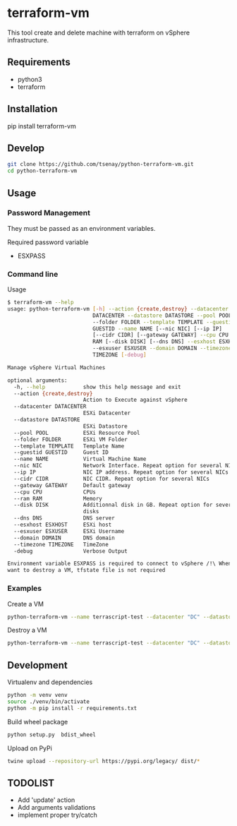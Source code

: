 # terraform-vm

This tool create and delete machine with terraform on vSphere infrastructure. 

## Requirements

 - python3
 - terraform

## Installation

pip install terraform-vm

## Develop

```bash
git clone https://github.com/tsenay/python-terraform-vm.git
cd python-terraform-vm
```

## Usage

### Password Management
They must be passed as an environment variables.

Required password variable

- ESXPASS

### Command line

Usage

```bash
$ terraform-vm --help
usage: python-terraform-vm [-h] --action {create,destroy} --datacenter
                           DATACENTER --datastore DATASTORE --pool POOL
                           --folder FOLDER --template TEMPLATE --guestid
                           GUESTID --name NAME [--nic NIC] [--ip IP]
                           [--cidr CIDR] [--gateway GATEWAY] --cpu CPU --ram
                           RAM [--disk DISK] [--dns DNS] --esxhost ESXHOST
                           --esxuser ESXUSER --domain DOMAIN --timezone
                           TIMEZONE [-debug]

Manage vSphere Virtual Machines

optional arguments:
  -h, --help            show this help message and exit
  --action {create,destroy}
                        Action to Execute against vSphere
  --datacenter DATACENTER
                        ESXi Datacenter
  --datastore DATASTORE
                        ESXi Datastore
  --pool POOL           ESXi Resource Pool
  --folder FOLDER       ESXi VM Folder
  --template TEMPLATE   Template Name
  --guestid GUESTID     Guest ID
  --name NAME           Virtual Machine Name
  --nic NIC             Network Interface. Repeat option for several NICs
  --ip IP               NIC IP address. Repeat option for several NICs
  --cidr CIDR           NIC CIDR. Repeat option for several NICs
  --gateway GATEWAY     Default gateway
  --cpu CPU             CPUs
  --ram RAM             Memory
  --disk DISK           Additionnal disk in GB. Repeat option for several
                        disks
  --dns DNS             DNS server
  --esxhost ESXHOST     ESXi host
  --esxuser ESXUSER     ESXi Username
  --domain DOMAIN       DNS domain
  --timezone TIMEZONE   TimeZone
  -debug                Verbose Output

Environment variable ESXPASS is required to connect to vSphere /!\ When you
want to destroy a VM, tfstate file is not required
```

### Examples 

Create a VM
```bash
python-terraform-vm --name terrascript-test --datacenter "DC" --datastore "MyDatastore" --pool "ressource_pool" --template "rhel-7.5-vmw6.0" --guestid "rhel7_64Guest" --nic DvP_Nmae --ip 10.0.123.123 --cidr 24 --gateway 10.0.123.1 --cpu 1 --ram 1024 --disk 10 --dns 10.0.123.50 --dns 10.0.123.100 --esxhost esxhost.domain.com --esxuser "esxusername" --folder "terraformed" --action create
```

Destroy a VM
```bash
python-terraform-vm --name terrascript-test --datacenter "DC" --datastore "MyDatastore" --pool "ressource_pool" --template "rhel-7.5-vmw6.0" --guestid "rhel7_64Guest" --cpu 1 --ram 1024 --esxhost esxhost.domain.com --esxuser "esxusername" --folder "terraformed" --action destroy
```

## Development

Virtualenv and dependencies

```bash
python -m venv venv
source ./venv/bin/activate
python -m pip install -r requirements.txt
```

Build wheel package

```bash
python setup.py  bdist_wheel
```

Upload on PyPi

```bash
twine upload --repository-url https://pypi.org/legacy/ dist/*
```

## TODOLIST

 - Add 'update' action
 - Add arguments validations
 - implement proper try/catch 
 